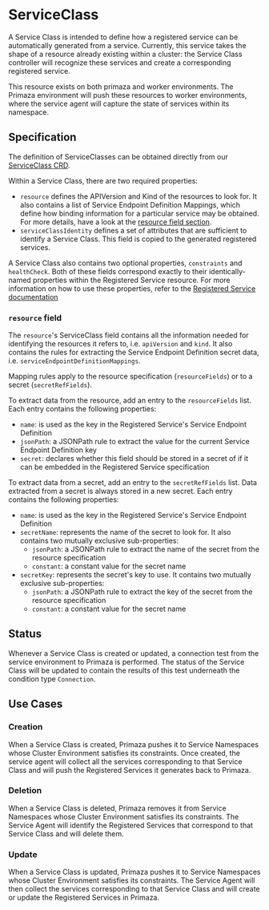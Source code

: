 # ServiceClass

A Service Class is intended to define how a registered service can be automatically generated from a service.
Currently, this service takes the shape of a resource already existing within a cluster: the Service Class controller will recognize these services and create a corresponding registered service.

This resource exists on both primaza and worker environments.
The Primaza environment will push these resources to worker environments, where the service agent will capture the state of services within its namespace. 

## Specification

The definition of ServiceClasses can be obtained directly from our [ServiceClass CRD](https://github.com/primaza/primaza/blob/main/config/crd/bases/primaza.io_serviceclasses.yaml).

Within a Service Class, there are two required properties:
- `resource` defines the APIVersion and Kind of the resources to look for.
  It also contains a list of Service Endpoint Definition Mappings, which define how binding information for a particular service may be obtained.
  For more details, have a look at the [resource field section](#resource-field).
- `serviceClassIdentity` defines a set of attributes that are sufficient to identify a Service Class.
  This field is copied to the generated registered services.

A Service Class also contains two optional properties, `constraints` and `healthCheck`.
Both of these fields correspond exactly to their identically-named properties within the Registered Service resource.
For more information on how to use these properties, refer to the [Registered Service documentation](./registeredservices.md)

### `resource` field

The `resource`'s ServiceClass field contains all the information needed for identifying the resources it refers to, i.e. `apiVersion` and `kind`.
It also contains the rules for extracting the Service Endpoint Definition secret data, i.e. `serviceEndpointDefinitionMappings`.

Mapping rules apply to the resource specification (`resourceFields`) or to a secret (`secretRefFields`).

To extract data from the resource, add an entry to the `resourceFields` list.
Each entry contains the following properties:
* `name`: is used as the key in the Registered Service's Service Endpoint Definition
* `jsonPath`: a JSONPath rule to extract the value for the current Service Endpoint Definition key
* `secret`: declares whether this field should be stored in a secret of if it can be embedded in the Registered Service specification

To extract data from a secret, add an entry to the `secretRefFields` list.
Data extracted from a secret is always stored in a new secret.
Each entry contains the following properties:
* `name`: is used as the key in the Registered Service's Service Endpoint Definition
* `secretName`: represents the name of the secret to look for.
  It also contains two mutually exclusive sub-properties:
    * `jsonPath`: a JSONPath rule to extract the name of the secret from the resource specification
    * `constant`: a constant value for the secret name
* `secretKey`: represents the secret's key to use.
  It contains two mutually exclusive sub-properties:
    * `jsonPath`: a JSONPath rule to extract the key of the secret from the resource specification
    * `constant`: a constant value for the secret name

## Status

Whenever a Service Class is created or updated, a connection test from the service environment to Primaza is performed.
The status of the Service Class will be updated to contain the results of this test underneath the condition type `Connection`.

## Use Cases

### Creation

When a Service Class is created, Primaza pushes it to Service Namespaces whose Cluster Environment satisfies its constraints.
Once created, the service agent will collect all the services corresponding to that Service Class and will push the Registered Services it generates back to Primaza.

### Deletion

When a Service Class is deleted, Primaza removes it from Service Namespaces whose Cluster Environment satisfies its constraints.
The Service Agent will identify the Registered Services that correspond to that Service Class and will delete them.

### Update

When a Service Class is updated, Primaza pushes it to Service Namespaces whose Cluster Environment satisfies its constraints.
The Service Agent will then collect the services corresponding to that Service Class and will create or update the Registered Services in Primaza.
